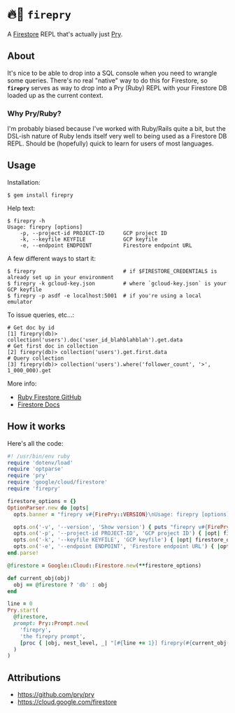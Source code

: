 # 🔥💎 `firepry`

A [Firestore](https://cloud.google.com/firestore) REPL that's actually just [Pry](https://github.com/pry/pry).

## About

It's nice to be able to drop into a SQL console when you need to wrangle some queries. There's no real "native" way to
do this for Firestore, so **`firepry`** serves as way to drop into a Pry (Ruby) REPL with your Firestore DB loaded up as
the current context.

### Why Pry/Ruby?

I'm probably biased because I've worked with Ruby/Rails quite a bit, but the DSL-ish nature of Ruby lends itself very
well to being used as a Firestore DB REPL. Should be (hopefully) quick to learn for users of most languages.

## Usage

Installation:

```shell
$ gem install firepry
```

Help text:

```shell
$ firepry -h
Usage: firepry [options]
    -p, --project-id PROJECT-ID      GCP project ID
    -k, --keyfile KEYFILE            GCP keyfile
    -e, --endpoint ENDPOINT          Firestore endpoint URL
```

A few different ways to start it:
```shell
$ firepry                            # if $FIRESTORE_CREDENTIALS is already set up in your environment
$ firepry -k gcloud-key.json         # where `gcloud-key.json` is your GCP keyfile 
$ firepry -p asdf -e localhost:5001  # if you're using a local emulator
```

To issue queries, etc...:

```shell
# Get doc by id
[1] firepry(db)> collection('users').doc('user_id_blahblahblah').get.data
# Get first doc in collection
[2] firepry(db)> collection('users').get.first.data
# Query collection
[3] firepry(db)> collection('users').where('follower_count', '>', 1_000_000).get
```

More info:
- [Ruby Firestore GitHub](https://github.com/googleapis/google-cloud-ruby/tree/master/google-cloud-firestore)
- [Firestore Docs](https://firebase.google.com/docs/firestore/manage-data/add-data#ruby)


## How it works

Here's all the code:

```ruby
#! /usr/bin/env ruby
require 'dotenv/load'
require 'optparse'
require 'pry'
require 'google/cloud/firestore'
require 'firepry'

firestore_options = {}
OptionParser.new do |opts|
  opts.banner = "firepry v#{FirePry::VERSION}\nUsage: firepry [options]"

  opts.on('-v', '--version', 'Show version') { puts "firepry v#{FirePry::VERSION}"; exit }
  opts.on('-p', '--project-id PROJECT-ID', 'GCP project ID') { |opt| firestore_options[:project_id] = opt }
  opts.on('-k', '--keyfile KEYFILE', 'GCP keyfile') { |opt| firestore_options[:keyfile] = opt }
  opts.on('-e', '--endpoint ENDPOINT', 'Firestore endpoint URL') { |opt| firestore_options[:endpoint] = opt }
end.parse!

@firestore = Google::Cloud::Firestore.new(**firestore_options)

def current_obj(obj)
  obj == @firestore ? 'db' : obj
end

line = 0
Pry.start(
  @firestore,
  prompt: Pry::Prompt.new(
    'firepry',
    'the firepry prompt',
    [proc { |obj, nest_level, _| "[#{line += 1}] firepry(#{current_obj(obj)})> " }]
  )
)
```

## Attributions

- https://github.com/pry/pry
- https://cloud.google.com/firestore
